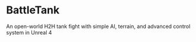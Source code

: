 # BattleTank
An open-world H2H tank fight with simple AI, terrain, and advanced control system in Unreal 4
